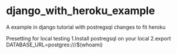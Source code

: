 # django_with_heroku_example
A example in django tutorial with postregsql changes to fit heroku

Presetting for local testing
1.Install postregsql on your local 
2.export DATABASE_URL=postgres:///$(whoami)
